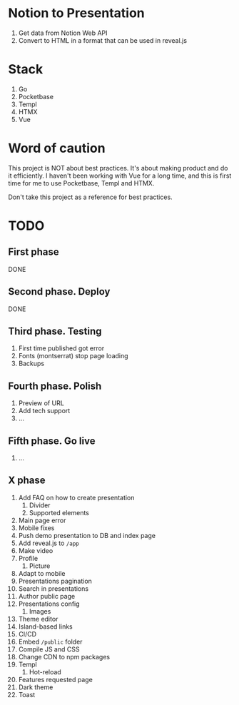 # Notion to Presentation

1. Get data from Notion Web API
1. Convert to HTML in a format that can be used in reveal.js

# Stack

1. Go
1. Pocketbase
1. Templ
1. HTMX
1. Vue

# Word of caution

This project is NOT about best practices. It's about making product
and do it efficiently. I haven't been working with Vue for a long time,
and this is first time for me to use Pocketbase, Templ and HTMX.

Don't take this project as a reference for best practices.

# TODO

## First phase

DONE

## Second phase. Deploy

DONE

## Third phase. Testing

1. First time published got error
1. Fonts (montserrat) stop page loading
1. Backups

## Fourth phase. Polish

1. Preview of URL
1. Add tech support
1. ...

## Fifth phase. Go live

1. ...

## X phase

1. Add FAQ on how to create presentation
    1. Divider
    1. Supported elements
1. Main page error
1. Mobile fixes
1. Push demo presentation to DB and index page
1. Add reveal.js to `/app`
1. Make video
1. Profile
    1. Picture
1. Adapt to mobile
1. Presentations pagination
1. Search in presentations
1. Author public page
1. Presentations config
    1. Images
1. Theme editor
1. Island-based links
1. CI/CD
1. Embed `/public` folder
1. Compile JS and CSS
1. Change CDN to npm packages
1. Templ
    1. Hot-reload
1. Features requested page
1. Dark theme
1. Toast